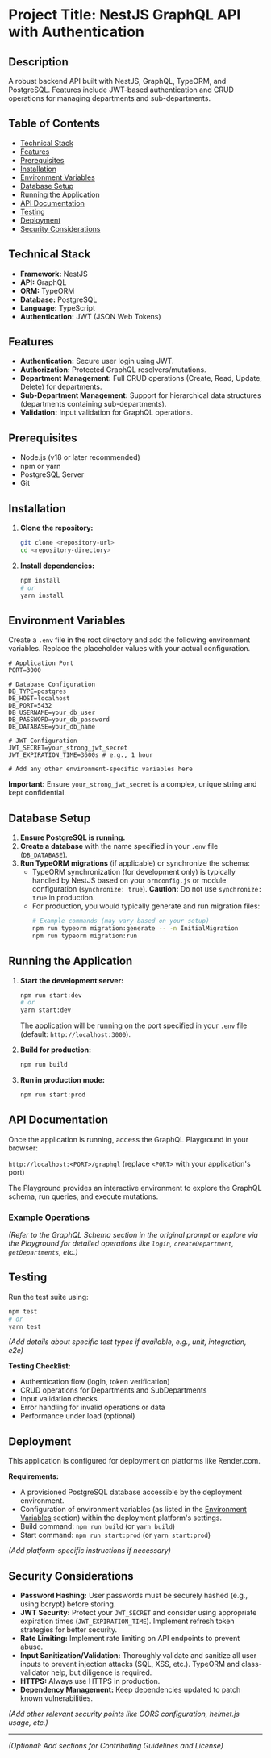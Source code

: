 # Project Title: NestJS GraphQL API with Authentication

## Description

A robust backend API built with NestJS, GraphQL, TypeORM, and PostgreSQL. Features include JWT-based authentication and CRUD operations for managing departments and sub-departments.

## Table of Contents

- [Technical Stack](#technical-stack)
- [Features](#features)
- [Prerequisites](#prerequisites)
- [Installation](#installation)
- [Environment Variables](#environment-variables)
- [Database Setup](#database-setup)
- [Running the Application](#running-the-application)
- [API Documentation](#api-documentation)
- [Testing](#testing)
- [Deployment](#deployment)
- [Security Considerations](#security-considerations)

## Technical Stack

- **Framework:** NestJS
- **API:** GraphQL
- **ORM:** TypeORM
- **Database:** PostgreSQL
- **Language:** TypeScript
- **Authentication:** JWT (JSON Web Tokens)

## Features

- **Authentication:** Secure user login using JWT.
- **Authorization:** Protected GraphQL resolvers/mutations.
- **Department Management:** Full CRUD operations (Create, Read, Update, Delete) for departments.
- **Sub-Department Management:** Support for hierarchical data structures (departments containing sub-departments).
- **Validation:** Input validation for GraphQL operations.

## Prerequisites

- Node.js (v18 or later recommended)
- npm or yarn
- PostgreSQL Server
- Git

## Installation

1.  **Clone the repository:**

    ```bash
    git clone <repository-url>
    cd <repository-directory>
    ```

2.  **Install dependencies:**
    ```bash
    npm install
    # or
    yarn install
    ```

## Environment Variables

Create a `.env` file in the root directory and add the following environment variables. Replace the placeholder values with your actual configuration.

```env
# Application Port
PORT=3000

# Database Configuration
DB_TYPE=postgres
DB_HOST=localhost
DB_PORT=5432
DB_USERNAME=your_db_user
DB_PASSWORD=your_db_password
DB_DATABASE=your_db_name

# JWT Configuration
JWT_SECRET=your_strong_jwt_secret
JWT_EXPIRATION_TIME=3600s # e.g., 1 hour

# Add any other environment-specific variables here
```

**Important:** Ensure `your_strong_jwt_secret` is a complex, unique string and kept confidential.

## Database Setup

1.  **Ensure PostgreSQL is running.**
2.  **Create a database** with the name specified in your `.env` file (`DB_DATABASE`).
3.  **Run TypeORM migrations** (if applicable) or synchronize the schema:
    - TypeORM synchronization (for development only) is typically handled by NestJS based on your `ormconfig.js` or module configuration (`synchronize: true`). **Caution:** Do not use `synchronize: true` in production.
    - For production, you would typically generate and run migration files:
      ```bash
      # Example commands (may vary based on your setup)
      npm run typeorm migration:generate -- -n InitialMigration
      npm run typeorm migration:run
      ```

## Running the Application

1.  **Start the development server:**

    ```bash
    npm run start:dev
    # or
    yarn start:dev
    ```

    The application will be running on the port specified in your `.env` file (default: `http://localhost:3000`).

2.  **Build for production:**

    ```bash
    npm run build
    ```

3.  **Run in production mode:**
    ```bash
    npm run start:prod
    ```

## API Documentation

Once the application is running, access the GraphQL Playground in your browser:

`http://localhost:<PORT>/graphql` (replace `<PORT>` with your application's port)

The Playground provides an interactive environment to explore the GraphQL schema, run queries, and execute mutations.

### Example Operations

_(Refer to the GraphQL Schema section in the original prompt or explore via the Playground for detailed operations like `login`, `createDepartment`, `getDepartments`, etc.)_

## Testing

Run the test suite using:

```bash
npm test
# or
yarn test
```

_(Add details about specific test types if available, e.g., unit, integration, e2e)_

**Testing Checklist:**

- Authentication flow (login, token verification)
- CRUD operations for Departments and SubDepartments
- Input validation checks
- Error handling for invalid operations or data
- Performance under load (optional)

## Deployment

This application is configured for deployment on platforms like Render.com.

**Requirements:**

- A provisioned PostgreSQL database accessible by the deployment environment.
- Configuration of environment variables (as listed in the [Environment Variables](#environment-variables) section) within the deployment platform's settings.
- Build command: `npm run build` (or `yarn build`)
- Start command: `npm run start:prod` (or `yarn start:prod`)

_(Add platform-specific instructions if necessary)_

## Security Considerations

- **Password Hashing:** User passwords must be securely hashed (e.g., using bcrypt) before storing.
- **JWT Security:** Protect your `JWT_SECRET` and consider using appropriate expiration times (`JWT_EXPIRATION_TIME`). Implement refresh token strategies for better security.
- **Rate Limiting:** Implement rate limiting on API endpoints to prevent abuse.
- **Input Sanitization/Validation:** Thoroughly validate and sanitize all user inputs to prevent injection attacks (SQL, XSS, etc.). TypeORM and class-validator help, but diligence is required.
- **HTTPS:** Always use HTTPS in production.
- **Dependency Management:** Keep dependencies updated to patch known vulnerabilities.

_(Add other relevant security points like CORS configuration, helmet.js usage, etc.)_

---

_(Optional: Add sections for Contributing Guidelines and License)_
